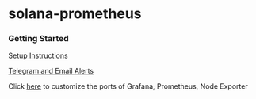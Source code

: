 # solana-prometheus

### Getting Started

[Setup Instructions](./INSTRUCTIONS.md)

[Telegram and Email Alerts](./docs/alerts-commands.md)

Click [here](./docs/custom-port.md) to customize the ports of Grafana, Prometheus, Node Exporter
